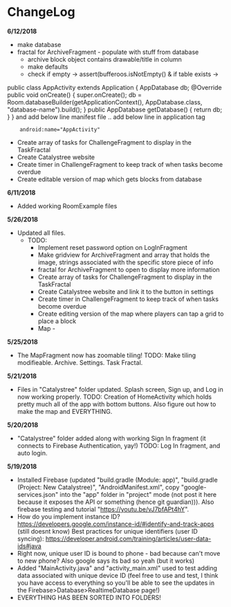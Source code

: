 # ChangeLog

**6/12/2018**
- make database
- fractal for ArchiveFragment - populate with stuff from database 
     - archive block object contains drawable/title in column
     - make defaults
     - check if empty -> assert(bufferoos.isNotEmpty() & if table exists -> 

public class AppActivity extends Application {
    AppDatabase db;
    @Override
    public void onCreate() {
        super.onCreate();
        db = Room.databaseBuilder(getApplicationContext(), AppDatabase.class, "database-name").build();
    }
public AppDatabase getDatabase() {
    return db;
    }
} and add below line manifest file .. add below line in application tag

        android:name="AppActivity"
	
	
- Create array of tasks for ChallengeFragment to display in the TaskFractal
- Create Catalystree website
- Create timer in ChallengeFragment to keep track of when tasks become overdue
- Create editable version of map which gets blocks from database

**6/11/2018**
- Added working RoomExample files

**5/26/2018**
- Updated all files. 
	- TODO: 
		- Implement reset password option on LogInFragment
		- Make gridview for ArchiveFragment and array that holds the image, strings associated with the specific store piece of info
		- fractal for ArchiveFragment to open to display more information
		- Create array of tasks for ChallengeFragment to display in the TaskFractal
		- Create Catalystree website and link it to the button in settings
		- Create timer in ChallengeFragment to keep track of when tasks become overdue
		- Create editing version of the map where players can tap a grid to place a block
		- Map - 

**5/25/2018**
- The MapFragment now has zoomable tiling! TODO: Make tiling modifieable. Archive. Settings. Task Fractal.

**5/21/2018**
- Files in "Catalystree" folder updated. Splash screen, Sign up, and Log in now working properly. TODO: Creation of HomeActivity which holds pretty much all of the app with bottom buttons. Also figure out how to make the map and EVERYTHING.

**5/20/2018**
- "Catalystree" folder added along with working Sign In fragment (it connects to Firebase Authentication, yay!) TODO: Log In fragment, and auto login.

**5/19/2018** 
- Installed Firebase (updated "build.gradle (Module: app)", "build.gradle (Project: New Catalystree)", "AndroidManifest.xml", copy "google-services.json" into the "app" folder in "project" mode (not post it here because it exposes the API or something (hence git guardian))). Also firebase testing and tutorial "https://youtu.be/vJ7bfAPt4hY".
- How do you implement instance ID? https://developers.google.com/instance-id/#identify-and-track-apps (still doesnt know)
Best practices for unique identifiers (user ID syncing): https://developer.android.com/training/articles/user-data-ids#java
- Right now, unique user ID is bound to phone - bad because can't move to new phone? Also google says its bad so yeah (but it works)
- Added "MainActivity.java" and "activity_main.xml" used to test adding data associated with unique device ID (feel free to use and test, I think you have access to everything so you'll be able to see the updates in the Firebase>Database>RealtimeDatabase page!)
- EVERYTHING HAS BEEN SORTED INTO FOLDERS!
